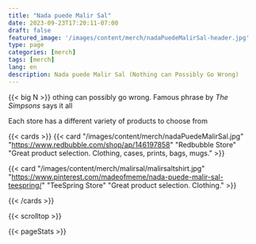 ```yaml
---
title: "Nada puede Malir Sal"
date: 2023-09-23T17:20:11-07:00
draft: false
featured_image: '/images/content/merch/nadaPuedeMalirSal-header.jpg'
type: page
categories: [merch]
tags: [merch]
lang: en
description: Nada puede Malir Sal (Nothing can Possibly Go Wrong)
---
```


{{< big N >}} othing can possibly go wrong. Famous phrase by *The Simpsons* says it all

Each store has a different variety of products to choose from

{{< cards >}}
  {{< card
  "/images/content/merch/nadaPuedeMalirSal.jpg"
  "https://www.redbubble.com/shop/ap/146197858"
  "Redbubble Store"
  "Great product selection. Clothing, cases, prints, bags, mugs." >}}

  {{< card
  "/images/content/merch/malirsal/malirsaltshirt.jpg"
  "https://www.pinterest.com/madeofmeme/nada-puede-malir-sal-teespring/"
  "TeeSpring Store"
  "Great product selection. Clothing." >}}

{{< /cards >}}

{{< scrolltop >}}

{{< pageStats >}}
